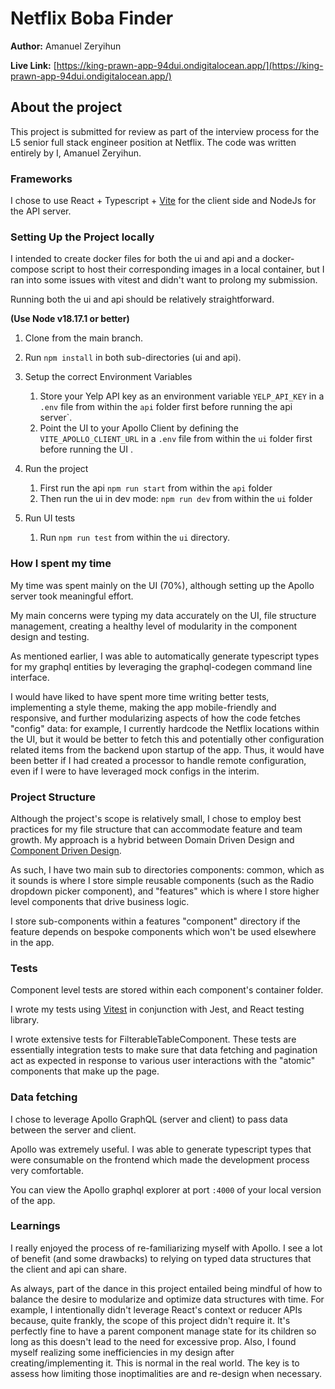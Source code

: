 # Netflix Boba Finder

**Author:** Amanuel Zeryihun

**Live Link:** [https://king-prawn-app-94dui.ondigitalocean.app/](https://king-prawn-app-94dui.ondigitalocean.app/)

## About the project

This project is submitted for review as part of the interview process for the L5 senior full stack engineer position at Netflix. The code was written entirely by I, Amanuel Zeryihun.

### Frameworks

I chose to use React + Typescript + [Vite](https://vitejs.dev/) for the client side and NodeJs for the API server.

### Setting Up the Project locally

I intended to create docker files for both the ui and api and a docker-compose script to host their corresponding images in a local container, but I ran into some issues with vitest and didn't want to prolong my submission.

Running both the ui and api should be relatively straightforward. 

**(Use Node v18.17.1 or better)**

1. Clone from the main branch.

2. Run `npm install` in both sub-directories (ui and api).

3. Setup the correct Environment Variables
   1. Store your Yelp API key as an environment variable `YELP_API_KEY` in a `.env` file from within the `api` folder first before running the api server`.
   2. Point the UI to your Apollo Client by defining the `VITE_APOLLO_CLIENT_URL` in a `.env` file from within the `ui` folder first before running the UI .

4. Run the project
   1. First run the api `npm run start` from within the `api` folder
   2. Then run the ui in dev mode: `npm run dev` from within the `ui` folder
  
5. Run UI tests
   1. Run `npm run test` from within the `ui` directory. 
      

### How I spent my time

My time was spent mainly on the UI (70%), although setting up the Apollo server took meaningful effort.

My main concerns were typing my data accurately on the UI, file structure management, creating a healthy level of modularity in the component design and testing.

As mentioned earlier, I was able to automatically generate typescript types for my graphql entities by leveraging the graphql-codegen command line interface.

I would have liked to have spent more time writing better tests, implementing a style theme, making the app mobile-friendly and responsive, and further modularizing aspects of how the code fetches "config" data: for example, I currently hardcode the Netflix locations within the UI, but it would be better to fetch this and potentially other configuration related items from the backend upon startup of the app. Thus, it would have been better if I had created a processor to handle remote configuration, even if I were to have leveraged mock configs in the interim.

### Project Structure

Although the project's scope is relatively small, I chose to employ best practices for my file structure that can accommodate feature and team growth. My approach is a hybrid between Domain Driven Design and [Component Driven Design](https://www.componentdriven.org/).

As such, I have two main sub to directories components: common, which as it sounds is where I store simple reusable components (such as the Radio dropdown picker component), and "features" which is where I store higher level components that drive business logic.

I store sub-components within a features "component" directory if the feature depends on bespoke components which won't be used elsewhere in the app.

### Tests

Component level tests are stored within each component's container folder.

I wrote my tests using [Vitest](https://vitest.dev/) in conjunction with Jest, and React testing library.

I wrote extensive tests for FilterableTableComponent. These tests are essentially integration tests to make sure that data fetching and pagination act as expected in response to various user interactions with the "atomic" components that make up the page.

### Data fetching

I chose to leverage Apollo GraphQL (server and client) to pass data between the server and client.

Apollo was extremely useful. I was able to generate typescript types that were consumable on the frontend which made the development process very comfortable.

You can view the Apollo graphql explorer at port `:4000` of  your local version of the app.

### Learnings

I really enjoyed the process of re-familiarizing myself with Apollo. I see a lot of benefit (and some drawbacks) to relying on typed data structures that the client and api can share.

As always, part of the dance in this project entailed being mindful of how to balance the desire to modularize and optimize data structures with time. For example, I intentionally didn't leverage React's context or reducer APIs because, quite frankly, the scope of this project didn't require it. It's perfectly fine to have a parent component manage state for its children so long as this doesn't lead to the need for excessive prop. Also, I found myself realizing some inefficiencies in my design after creating/implementing it. This is normal in the real world. The key is to assess how limiting those inoptimalities are and re-design when necessary.
